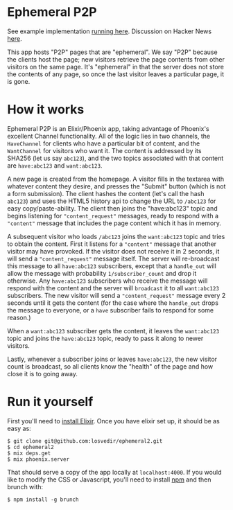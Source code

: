 # Ephemeral P2P

See example implementation [running here](http://ephemeralp2p.durazo.us/). Discussion on Hacker News [here](https://news.ycombinator.com/item?id=9531265).

This app hosts "P2P" pages that are "ephemeral". We say "P2P" because the clients host the page; new visitors retrieve the page contents from other visitors on the same page. It's "ephemeral" in that the server does not store the contents of any page, so once the last visitor leaves a particular page, it is gone.

# How it works

Ephemeral P2P is an Elixir/Phoenix app, taking advantage of Phoenix's excellent Channel functionality. All of the logic lies in two channels, the `HaveChannel` for clients who have a particular bit of content, and the `WantChannel` for visitors who want it. The content is addressed by its SHA256 (let us say `abc123`), and the two topics associated with that content are `have:abc123` and `want:abc123`.

A new page is created from the homepage. A visitor fills in the textarea with whatever content they desire, and presses the "Submit" button (which is not a form submission). The client hashes the content (let's call the hash `abc123`) and uses the HTML5 history api to change the URL to `/abc123` for easy copy/paste-ability. The client then joins the "have:abc123" topic and begins listening for `"content_request"` messages, ready to respond with a `"content"` message that includes the page content which it has in memory.

A subsequent visitor who loads `/abc123` joins the `want:abc123` topic and tries to obtain the content. First it listens for a `"content"` message that another visitor may have provoked. If the visitor does not receive it in 2 seconds, it will send a `"content_request"` message itself. The server will re-broadcast this message to all `have:abc123` subscribers, except that a `handle_out` will allow the message with probability `1/subscriber_count` and drop it otherwise. Any `have:abc123` subscribers who receive the message will respond with the content and the server will `broadcast` it to all `want:abc123` subscribers. The new visitor will send a `"content_request"` message every 2 seconds until it gets the content (for the case where the `handle_out` drops the message to everyone, or a `have` subscriber fails to respond for some reason.)

When a `want:abc123` subscriber gets the content, it leaves the `want:abc123` topic and joins the `have:abc123` topic, ready to pass it along to newer visitors.

Lastly, whenever a subscriber joins or leaves `have:abc123`, the new visitor count is broadcast, so all clients know the "health" of the page and how close it is to going away.

# Run it yourself

First you'll need to [install Elixir](http://elixir-lang.org/install.html). Once you have elixir set up, it should be as easy as:

```
$ git clone git@github.com:losvedir/ephemeral2.git
$ cd ephemeral2
$ mix deps.get
$ mix phoenix.server
```

That should serve a copy of the app locally at `localhost:4000`. If you would like to modify the CSS or Javascript, you'll need to install [npm](https://www.npmjs.com/) and then brunch with:

```
$ npm install -g brunch
```
